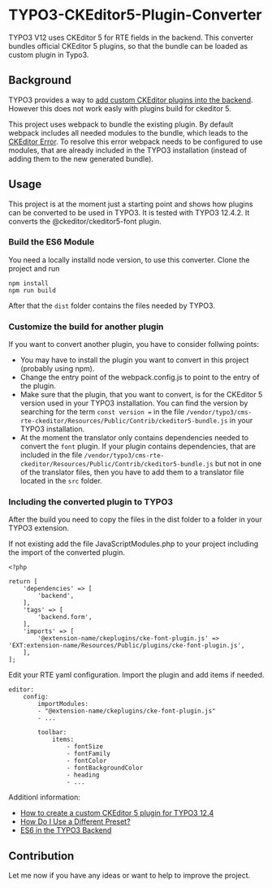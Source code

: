 # TYPO3-CKEditor5-Plugin-Converter
TYPO3 V12 uses CKEditor 5 for RTE fields in the backend. This converter bundles official CKEditor 5 plugins, so that the bundle can be loaded as custom plugin in Typo3.


## Background
TYPO3 provides a way to [add custom CKEditor plugins into the backend](https://www.derhansen.de/2023/05/2023-05-05-create-a-custom-ckeditor5-plugin-for-typo3-12.html). However this does not work easly with plugins build for ckeditor 5.

This project uses webpack to bundle the existing plugin. By default webpack includes all needed modules to the bundle, which leads to the [CKEditor Error](https://ckeditor.com/docs/ckeditor5/latest/support/error-codes.html#error-ckeditor-duplicated-modules).
 To resolve this error webpack needs to be configured to use modules, that are already included in the TYPO3 installation (instead of adding them to the new generated bundle).

 ## Usage

This project is at the moment just a starting point and shows how plugins can be converted to be used in TYPO3. It is tested with TYPO3 12.4.2. It converts the @ckeditor/ckeditor5-font plugin.

 ### Build the ES6 Module

You need a locally installd node version, to use this converter.
Clone the project and run

    npm install
    npm run build  
 
 After that the `dist` folder contains the files needed by TYPO3.

### Customize the build for another plugin

If you want to convert another plugin, you have to consider follwing points:
* You may have to install the plugin you want to convert in this project (probably using npm).
* Change the entry point of the webpack.config.js to point to the entry of the plugin.
* Make sure that the plugin, that you want to convert, is for the CKEditor 5 version used in your TYPO3 installation. You can find the version by searching for the term `const version =` in the file `/vendor/typo3/cms-rte-ckeditor/Resources/Public/Contrib/ckeditor5-bundle.js` in your TYPO3 installation.
* At the moment the translator only contains dependencies needed to convert the `font` plugin. If your plugin contains dependencies, that are included in the file `/vendor/typo3/cms-rte-ckeditor/Resources/Public/Contrib/ckeditor5-bundle.js` but not in one of the translator files, then you have to add them to a translator file located in the `src` folder.

### Including the converted plugin to TYPO3

After the build you need to copy the files in the dist folder to a folder in your TYPO3 extension.

If not existing add the file JavaScriptModules.php to your project including the import of the converted plugin.

    <?php

    return [
        'dependencies' => [
            'backend',
        ],
        'tags' => [
            'backend.form',
        ],
        'imports' => [
            '@extension-name/ckeplugins/cke-font-plugin.js' => 'EXT:extension-name/Resources/Public/plugins/cke-font-plugin.js',
        ],
    ];

Edit your RTE yaml configuration. Import the plugin and add items if needed.

    editor:
        config:
            importModules:
            - "@extension-name/ckeplugins/cke-font-plugin.js"
            - ...

            toolbar:
                items:
                    - fontSize
                    - fontFamily
                    - fontColor
                    - fontBackgroundColor
                    - heading
                    - ...

Additionl information:
- [How to create a custom CKEditor 5 plugin for TYPO3 12.4](https://www.derhansen.de/2023/05/2023-05-05-create-a-custom-ckeditor5-plugin-for-typo3-12.html)
- [How Do I Use a Different Preset?](https://docs.typo3.org/c/typo3/cms-rte-ckeditor/main/en-us/Configuration/Examples.html)
- [ES6 in the TYPO3 Backend](https://docs.typo3.org/m/typo3/reference-coreapi/main/en-us/ApiOverview/Backend/JavaScript/ES6/Index.html) 

## Contribution

Let me now if you have any ideas or want to help to improve the project.
